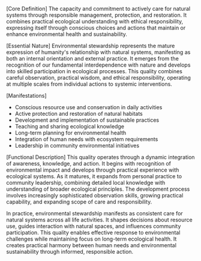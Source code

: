 [Core Definition]
The capacity and commitment to actively care for natural systems through responsible management, protection, and restoration. It combines practical ecological understanding with ethical responsibility, expressing itself through conscious choices and actions that maintain or enhance environmental health and sustainability.

[Essential Nature]
Environmental stewardship represents the mature expression of humanity's relationship with natural systems, manifesting as both an internal orientation and external practice. It emerges from the recognition of our fundamental interdependence with nature and develops into skilled participation in ecological processes. This quality combines careful observation, practical wisdom, and ethical responsibility, operating at multiple scales from individual actions to systemic interventions.

[Manifestations]
- Conscious resource use and conservation in daily activities
- Active protection and restoration of natural habitats
- Development and implementation of sustainable practices
- Teaching and sharing ecological knowledge
- Long-term planning for environmental health
- Integration of human needs with ecosystem requirements
- Leadership in community environmental initiatives

[Functional Description]
This quality operates through a dynamic integration of awareness, knowledge, and action. It begins with recognition of environmental impact and develops through practical experience with ecological systems. As it matures, it expands from personal practice to community leadership, combining detailed local knowledge with understanding of broader ecological principles. The development process involves increasingly sophisticated observation skills, growing practical capability, and expanding scope of care and responsibility.

In practice, environmental stewardship manifests as consistent care for natural systems across all life activities. It shapes decisions about resource use, guides interaction with natural spaces, and influences community participation. This quality enables effective response to environmental challenges while maintaining focus on long-term ecological health. It creates practical harmony between human needs and environmental sustainability through informed, responsible action.